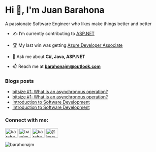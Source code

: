 <h1>Hi 👋, I'm Juan Barahona</h1>
<p>A passionate Software Engineer who likes make things better and better</p>

- ✍ I’m currently contributing to [ASP.NET](https://github.com/dotnet/aspnetcore)

- 🏆 My last win was getting [Azure Developer Associate](https://www.credly.com/badges/a7199e6b-5848-462d-a8fd-eeade01cab69)

- 💬 Ask me about **C#, Java, ASP.NET**

- 📫 Reach me at **barahonajm@outlook.com**

### Blogs posts
<!-- BLOG-POST-LIST:START -->
- [bitsize #1: What is an asynchronous operation?](https://dev.to/barahonajm/bitsize-1-what-is-an-asynchronous-operation-4m4a)
- [bitsize #1: What is an asynchronous operation?](https://barahonajm.medium.com/bitsize-1-what-is-an-asynchronous-operation-5c2dc2d8389e?source=rss-5991928385a0------2)
- [Introduction to Software Development](https://dev.to/barahonajm/introduction-to-software-development-2imi)
- [Introduction to Software Development](https://barahonajm.medium.com/introduction-to-software-development-9d3e4a0f0b14?source=rss-5991928385a0------2)
<!-- BLOG-POST-LIST:END -->

<h3 align="left">Connect with me:</h3>
<p align="left">
<a href="https://dev.to/barahonajm" target="blank"><img align="center" src="https://cdn.jsdelivr.net/npm/simple-icons@3.0.1/icons/dev-dot-to.svg" alt="barahonajm" height="30" width="40" /></a>
<a href="https://twitter.com/barahonajm" target="blank"><img align="center" src="https://cdn.jsdelivr.net/npm/simple-icons@3.0.1/icons/twitter.svg" alt="barahonajm" height="30" width="40" /></a>
<a href="https://linkedin.com/in/barahonajm" target="blank"><img align="center" src="https://cdn.jsdelivr.net/npm/simple-icons@3.0.1/icons/linkedin.svg" alt="barahonajm" height="30" width="40" /></a>
<a href="https://medium.com/@barahonajm" target="blank"><img align="center" src="https://cdn.jsdelivr.net/npm/simple-icons@3.0.1/icons/medium.svg" alt="@barahonajm" height="30" width="40" /></a>
</p>

<p><img align="center" src="https://github-readme-stats.vercel.app/api/top-langs?username=barahonajm&show_icons=true&locale=en&layout=compact" alt="barahonajm" /></p>

